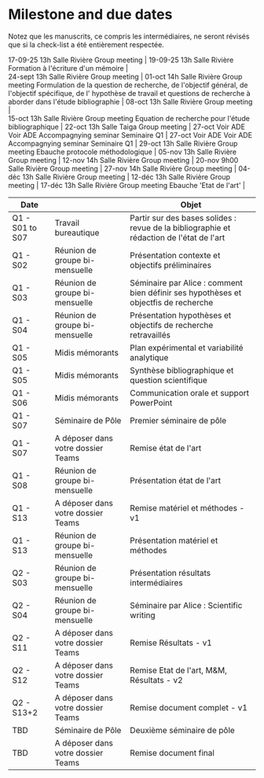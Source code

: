 # Milestone and due dates

Notez que les manuscrits, ce compris les intermédiaires, ne seront révisés que si la check-list a été entièrement respectée.

17-09-25	13h	Salle Rivière 	Group meeting 	  |
19-09-25	13h	Salle Rivière 	Formation à l'écriture d'un mémoire  |	
24-sept	13h	Salle Rivière 	Group meeting 	  |
01-oct	14h	Salle Rivière 	Group meeting 	Formulation de la question de recherche, de l'objectif général, de l'objectif spécifique, de l' hypothèse de travail et questions de recherche à aborder dans l'étude bibliographie  |
08-oct	13h	Salle Rivière 	Group meeting  | 	
15-oct	13h	Salle Rivière 	Group meeting 	Equation de recherche pour l'étude bibliographique  |
22-oct	13h	Salle Taiga	Group meeting 	  |
27-oct	Voir ADE	Voir ADE	Accompagnying seminar	Seminaire Q1  |
27-oct	Voir ADE	Voir ADE	Accompagnying seminar	Seminaire Q1  |
29-oct	13h	Salle Rivière 	Group meeting 	Ebauche protocole méthodologique   | 
05-nov	13h	Salle Rivière 	Group meeting 	  |
12-nov	14h	Salle Rivière 	Group meeting 	  |
20-nov	9h00	Salle Rivière 	Group meeting 	  |
27-nov	14h	Salle Rivière 	Group meeting 	  |
04-déc	13h	Salle Rivière 	Group meeting 	  |
12-déc	13h	Salle Rivière 	Group meeting 	  |
17-déc	13h	Salle Rivière 	Group meeting 	Ebauche 'Etat de l'art'  |






| Date          |                                    | Objet                                                                                    |
|---------------|------------------------------------|------------------------------------------------------------------------------------------|
| Q1 - S01 to S07| Travail bureautique                | Partir sur des bases solides : revue de la bibliographie et rédaction de l'état de l'art   |
| Q1 - S02         | Réunion de groupe bi-mensuelle     | Présentation contexte et objectifs préliminaires                                         |
| Q1 - S03         | Réunion de groupe bi-mensuelle     | Séminaire par Alice :  comment bien définir ses hypothèses et objectfis de recherche     |
| Q1 - S04         | Réunion de groupe bi-mensuelle     | Présentation hypothèses et objectifs de recherche retravaillés                           |
| Q1 - S05       |  Midis mémorants    |  Plan expérimental et variabilité analytique                          |
| Q1 - S05       | Midis mémorants     | Synthèse bibliographique et question scientifique                          |
| Q1 - S06        | Midis mémorants    | Communication orale et support PowerPoint                         |
| Q1 - S07           | Séminaire de Pôle                  | Premier séminaire de pôle                                                                |
| Q1 - S07         | A déposer dans votre dossier Teams | Remise état de l'art                                                                     |
| Q1 - S08         | Réunion de groupe bi-mensuelle     | Présentation état de l'art                                                               |
| Q1 - S13        | A déposer dans votre dossier Teams | Remise matériel et méthodes - v1                                                         |
| Q1 - S13         | Réunion de groupe bi-mensuelle     | Présentation matériel et méthodes                                                        |
| Q2 - S03         | Réunion de groupe bi-mensuelle     | Présentation résultats intermédiaires                                                    |
| Q2 - S04         | Réunion de groupe bi-mensuelle     | Séminaire par Alice : Scientific writing|
| Q2 - S11         | A déposer dans votre dossier Teams | Remise Résultats - v1                                                                    |
| Q2 - S12          | A déposer dans votre dossier Teams | Remise Etat de l'art, M&M, Résultats - v2                                                |
| Q2 - S13+2         | A déposer dans votre dossier Teams | Remise document complet - v1                                                             |
| TBD           | Séminaire de Pôle                  | Deuxième séminaire de pôle                                                               |
| TBD           | A déposer dans votre dossier Teams | Remise document final                                                                    |
